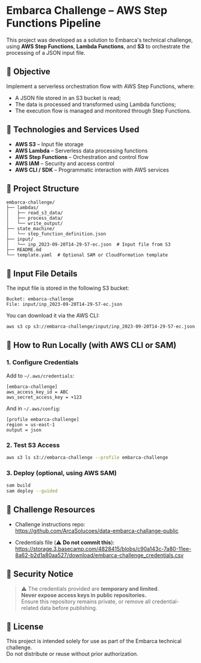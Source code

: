 # Embarca Challenge – AWS Step Functions Pipeline

This project was developed as a solution to Embarca's technical challenge, using **AWS Step Functions**, **Lambda Functions**, and **S3** to orchestrate the processing of a JSON input file.

## 🎯 Objective

Implement a serverless orchestration flow with AWS Step Functions, where:

- A JSON file stored in an S3 bucket is read;
- The data is processed and transformed using Lambda functions;
- The execution flow is managed and monitored through Step Functions.

## 🧰 Technologies and Services Used

- **AWS S3** – Input file storage
- **AWS Lambda** – Serverless data processing functions
- **AWS Step Functions** – Orchestration and control flow
- **AWS IAM** – Security and access control
- **AWS CLI / SDK** – Programmatic interaction with AWS services

## 📁 Project Structure

```
embarca-challenge/
├── lambdas/
│   ├── read_s3_data/
│   ├── process_data/
│   └── write_output/
├── state_machine/
│   └── step_function_definition.json
├── input/
│   └── inp_2023-09-20T14-29-57-ec.json  # Input file from S3
├── README.md
└── template.yaml  # Optional SAM or CloudFormation template
```

## 📂 Input File Details

The input file is stored in the following S3 bucket:

```
Bucket: embarca-challenge
File: input/inp_2023-09-20T14-29-57-ec.json
```

You can download it via the AWS CLI:

```bash
aws s3 cp s3://embarca-challenge/input/inp_2023-09-20T14-29-57-ec.json .
```

## 🚀 How to Run Locally (with AWS CLI or SAM)

### 1. Configure Credentials

Add to `~/.aws/credentials`:

```
[embarca-challenge]
aws_access_key_id = ABC
aws_secret_access_key = +123
```

And in `~/.aws/config`:

```
[profile embarca-challenge]
region = us-east-1
output = json
```

### 2. Test S3 Access

```bash
aws s3 ls s3://embarca-challenge --profile embarca-challenge
```

### 3. Deploy (optional, using AWS SAM)

```bash
sam build
sam deploy --guided
```

## 📎 Challenge Resources

- Challenge instructions repo:  
  https://github.com/ArcaSolucoes/data-embarca-challange-public

- Credentials file (⚠️ **Do not commit this**):  
  https://storage.3.basecamp.com/4828415/blobs/c90a143c-7a80-11ee-8a62-b2d1a80aa527/download/embarca-challenge_credentials.csv

## 🔐 Security Notice

> ⚠️ The credentials provided are **temporary and limited**.  
> **Never expose access keys in public repositories.**  
> Ensure this repository remains private, or remove all credential-related data before publishing.

## 📜 License

This project is intended solely for use as part of the Embarca technical challenge.  
Do not distribute or reuse without prior authorization.
